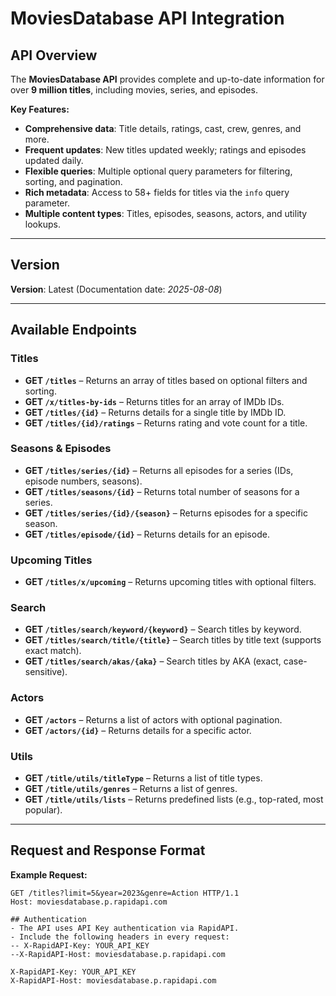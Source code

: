 # MoviesDatabase API Integration

## API Overview
The **MoviesDatabase API** provides complete and up-to-date information for over **9 million titles**, including movies, series, and episodes.

**Key Features:**
- **Comprehensive data**: Title details, ratings, cast, crew, genres, and more.
- **Frequent updates**: New titles updated weekly; ratings and episodes updated daily.
- **Flexible queries**: Multiple optional query parameters for filtering, sorting, and pagination.
- **Rich metadata**: Access to 58+ fields for titles via the `info` query parameter.
- **Multiple content types**: Titles, episodes, seasons, actors, and utility lookups.

---

## Version
**Version**: Latest (Documentation date: *2025-08-08*)

---

## Available Endpoints

### Titles
- **GET `/titles`** – Returns an array of titles based on optional filters and sorting.
- **GET `/x/titles-by-ids`** – Returns titles for an array of IMDb IDs.
- **GET `/titles/{id}`** – Returns details for a single title by IMDb ID.
- **GET `/titles/{id}/ratings`** – Returns rating and vote count for a title.

### Seasons & Episodes
- **GET `/titles/series/{id}`** – Returns all episodes for a series (IDs, episode numbers, seasons).
- **GET `/titles/seasons/{id}`** – Returns total number of seasons for a series.
- **GET `/titles/series/{id}/{season}`** – Returns episodes for a specific season.
- **GET `/titles/episode/{id}`** – Returns details for an episode.

### Upcoming Titles
- **GET `/titles/x/upcoming`** – Returns upcoming titles with optional filters.

### Search
- **GET `/titles/search/keyword/{keyword}`** – Search titles by keyword.
- **GET `/titles/search/title/{title}`** – Search titles by title text (supports exact match).
- **GET `/titles/search/akas/{aka}`** – Search titles by AKA (exact, case-sensitive).

### Actors
- **GET `/actors`** – Returns a list of actors with optional pagination.
- **GET `/actors/{id}`** – Returns details for a specific actor.

### Utils
- **GET `/title/utils/titleType`** – Returns a list of title types.
- **GET `/title/utils/genres`** – Returns a list of genres.
- **GET `/title/utils/lists`** – Returns predefined lists (e.g., top-rated, most popular).

---

## Request and Response Format

**Example Request:**
```http
GET /titles?limit=5&year=2023&genre=Action HTTP/1.1
Host: moviesdatabase.p.rapidapi.com

## Authentication
- The API uses API Key authentication via RapidAPI.
- Include the following headers in every request:
-- X-RapidAPI-Key: YOUR_API_KEY
--X-RapidAPI-Host: moviesdatabase.p.rapidapi.com

X-RapidAPI-Key: YOUR_API_KEY
X-RapidAPI-Host: moviesdatabase.p.rapidapi.com
